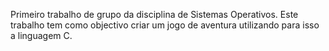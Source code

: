 Primeiro trabalho de grupo da disciplina de Sistemas Operativos. Este trabalho tem como objectivo criar um jogo de aventura utilizando para isso a linguagem C.